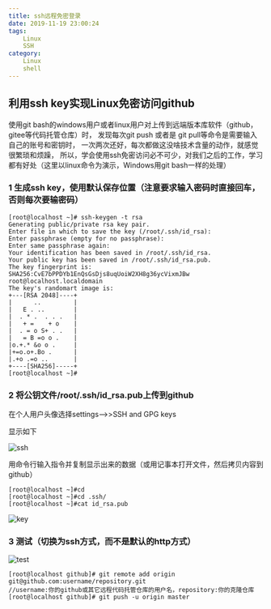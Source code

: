 ```yaml
---
title: ssh远程免密登录
date: 2019-11-19 23:00:24
tags: 
	Linux
	SSH
category:
	Linux 
	shell
---
```

## 利用ssh key实现Linux免密访问github
使用git bash的windows用户或者linux用户对上传到远端版本库软件（github，gitee等代码托管仓库）时，
发现每次git push 或者是 git pull等命令是需要输入自己的账号和密钥时，
一次两次还好，每次都做这没啥技术含量的动作，就感觉很繁琐和烦躁，
所以，学会使用ssh免密访问必不可少，对我们之后的工作，学习都有好处（这里以linux命令为演示，Windows用git bash一样的处理）

### 1 生成ssh key，使用默认保存位置（注意要求输入密码时直接回车，否则每次要输密码）
	[root@localhost ~]# ssh-keygen -t rsa
	Generating public/private rsa key pair.
	Enter file in which to save the key (/root/.ssh/id_rsa): 
	Enter passphrase (empty for no passphrase): 
	Enter same passphrase again: 
	Your identification has been saved in /root/.ssh/id_rsa.
	Your public key has been saved in /root/.ssh/id_rsa.pub.
	The key fingerprint is:
	SHA256:CvE7bPPDYb1EnQsGsDjs8uqUoiW2XH8g36ycVixmJBw root@localhost.localdomain
	The key's randomart image is:
	+---[RSA 2048]----+
	|      ..         |
	|   E . ..        |
	|  . * .  . . .   |
	|   + =    + o    |
	|  . = o S+ . .   |
	|   = B =o o .    |
	|o.+.* &o o .     |
	|+=o.o+.Bo .      |
	|.+o .=o ..       |
	+----[SHA256]-----+
	[root@localhost ~]#
<!-- more -->
### 2 将公钥文件/root/.ssh/id_rsa.pub上传到github

在个人用户头像选择settings-->>SSH and GPG keys

显示如下

![ssh](https://img-blog.csdn.net/20180609185051636 "ssh")

用命令行输入指令并复制显示出来的数据（或用记事本打开文件，然后拷贝内容到github）

	[root@localhost ~]#cd
	[root@localhost ~]#cd .ssh/
	[root@localhost ~]#cat id_rsa.pub

![key](https://img-blog.csdn.net/20180609185425339 "key")

### 3 测试（切换为ssh方式，而不是默认的http方式）

![test](https://img-blog.csdn.net/20180609190534672 "test")

	[root@localhost github]# git remote add origin git@github.com:username/repository.git
	//username:你的github或其它远程代码托管仓库的用户名，repository:你的克隆仓库
	[root@localhost github]# git push -u origin master